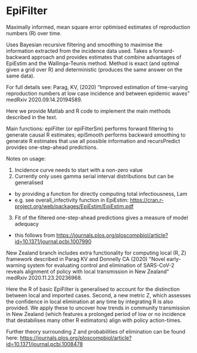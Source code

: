 # EpiFilter
Maximally informed, mean square error optimised estimates of reproduction numbers (R) over time.

Uses Bayesian recursive filtering and smoothing to maximise the information extracted from the incidence data used. 
Takes a forward-backward approach and provides estimates that combine advantages of EpiEstim and the Wallinga-Teunis method.
Method is exact (and optimal given a grid over R) and deterministic (produces the same answer on the same data).

For full details see: 
Parag, KV, (2020) “Improved estimation of time-varying reproduction numbers at low case incidence and between epidemic waves” medRxiv 2020.09.14.20194589.

Here we provide Matlab and R code to implement the main methods described in the text.

Main functions: epiFilter (or epiFilterSm) performs forward filtering to generate causal R estimates; epiSmooth performs backward smoothing to generate R estimates that use all possible information and recursPredict provides one-step-ahead predictions.

Notes on usage:

1) Incidence curve needs to start with a non-zero value
2) Currently only uses gamma serial interval distributions but can be generalised
  - by providing a function for directly computing total infectiousness, Lam
  - e.g. see overall_infectivity function in EpiEstim: https://cran.r-project.org/web/packages/EpiEstim/EpiEstim.pdf
3) Fit of the filtered one-step-ahead predictions gives a measure of model adequacy
  - this follows from https://journals.plos.org/ploscompbiol/article?id=10.1371/journal.pcbi.1007990


New Zealand branch includes extra functionality for computing local (R, Z) framework described in 
Parag KV and Donnelly CA (2020) "Novel early-warning system for evaluating control and elimination of SARS-CoV-2 reveals alignment of policy with local transmission in New Zealand" medRxiv 2020.11.23.20236968.

Here the R of basic EpiFilter is generalised to account for the distinction between local and imported cases. Second, a new metric Z, which assesses
the confidence in local elimination at any time by integrating R is also provided. We apply these to uncover how trends in community transmission in
New Zealand (which features a prolonged period of low or no incidence that destabilises many other R estimators) align with policy action-times.

Further theory surrounding Z and probabilities of elimination can be found here: https://journals.plos.org/ploscompbiol/article?id=10.1371/journal.pcbi.1008478 

